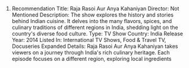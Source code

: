 1. Recommendation Title: Raja Rasoi Aur Anya Kahaniyan
   Director: Not Mentioned
   Description: The show explores the history and stories behind Indian cuisine. It delves into the many flavors, spices, and culinary traditions of different regions in India, shedding light on the country's diverse food culture.
   Type: TV Show
   Country: India
   Release Year: 2014
   Listed In: International TV Shows, Food & Travel TV, Docuseries
   Expanded Details: Raja Rasoi Aur Anya Kahaniyan takes viewers on a journey through India's rich culinary heritage. Each episode focuses on a different region, exploring local ingredients